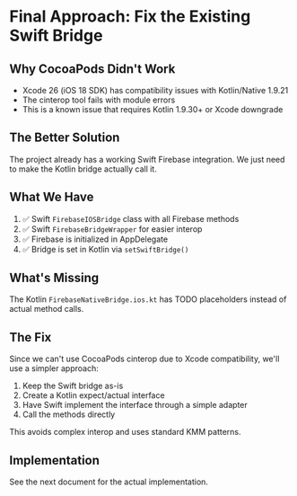# Final Approach: Fix the Existing Swift Bridge

## Why CocoaPods Didn't Work
- Xcode 26 (iOS 18 SDK) has compatibility issues with Kotlin/Native 1.9.21
- The cinterop tool fails with module errors
- This is a known issue that requires Kotlin 1.9.30+ or Xcode downgrade

## The Better Solution
The project already has a working Swift Firebase integration. We just need to make the Kotlin bridge actually call it.

## What We Have
1. ✅ Swift `FirebaseIOSBridge` class with all Firebase methods
2. ✅ Swift `FirebaseBridgeWrapper` for easier interop
3. ✅ Firebase is initialized in AppDelegate
4. ✅ Bridge is set in Kotlin via `setSwiftBridge()`

## What's Missing
The Kotlin `FirebaseNativeBridge.ios.kt` has TODO placeholders instead of actual method calls.

## The Fix
Since we can't use CocoaPods cinterop due to Xcode compatibility, we'll use a simpler approach:

1. Keep the Swift bridge as-is
2. Create a Kotlin expect/actual interface
3. Have Swift implement the interface through a simple adapter
4. Call the methods directly

This avoids complex interop and uses standard KMM patterns.

## Implementation
See the next document for the actual implementation.
